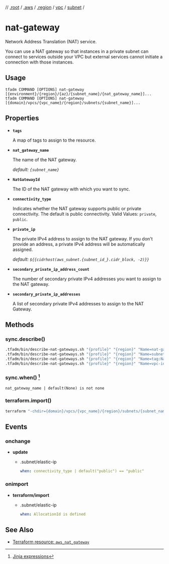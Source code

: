 // [.root](../root.md) / [.aws](./aws.md) / [.region](./region.md) / [vpc](./vpc.md) / [subnet](./subnet.md) /

# nat-gateway

Network Address Translation (NAT) service.

You can use a NAT gateway so that instances in a private subnet can connect to services outside your VPC but external services cannot initiate a connection with those instances.

## Usage

```
tfadm COMMAND [OPTIONS] nat-gateway [{environment}/{region}/{az}/{subnet_name}/{nat_gateway_name}]...
tfadm COMMAND [OPTIONS] nat-gateway [{domain}/vpcs/{vpc_name}/{region}/subnets/{subnet_name}]...
```

## Properties

- **`tags`**

  A map of tags to assign to the resource.

- **`nat_gateway_name`**

  The name of the NAT gateway.

  *default: `{subnet_name}`*

- **`NatGatewayId`**

  The ID of the NAT gateway with which you want to sync.

- **`connectivity_type`**

  Indicates whether the NAT gateway supports public or private connectivity. The default is public connectivity. Valid Values: `private`, `public`.

- **`private_ip`**

  The private IPv4 address to assign to the NAT gateway. If you don't provide an address, a private IPv4 address will be automatically assigned.

  *default: `${{cidrhost(aws_subnet.{subnet_id_}.cidr_block, -2)}}`*

- **`secondary_private_ip_address_count`**

  The number of secondary private IPv4 addresses you want to assign to the NAT gateway.

- **`secondary_private_ip_addresses`**

  A list of secondary private IPv4 addresses to assign to the NAT Gateway.

## Methods

### sync.describe()

```bash
.tfadm/bin/describe-nat-gateways.sh "{profile}" "{region}" "Name=nat-gateway-id,Values={NatGatewayId}" || \
.tfadm/bin/describe-nat-gateways.sh "{profile}" "{region}" "Name=subnet-id,Values={SubnetId}" || \
.tfadm/bin/describe-nat-gateways.sh "{profile}" "{region}" "Name=tag:Name,Values={nat_gateway_name}" || \
.tfadm/bin/describe-nat-gateways.sh "{profile}" "{region}" "Name=vpc-id,Values={VpcId}"
```

### sync.when() [^1]

```
nat_gateway_name | default(None) is not none
```

### terraform.import()

```bash
terraform "-chdir={domain}/vpcs/{vpc_name}/{region}/subnets/{subnet_name}" import "-input=false" "aws_nat_gateway.{nat_gateway_id_}" "{NatGatewayId}"
```

## Events

### onchange

- **update**
  - .subnet/elastic-ip

    ```yaml
    when: connectivity_type | default("public") == "public"
    ``` 

### onimport

- **terraform/import**
  - .subnet/elastic-ip

    ```yaml
    when: AllocationId is defined
    ``` 

## See Also

- [Terraform resource: `aws_nat_gateway`](https://registry.terraform.io/providers/hashicorp/aws/latest/docs/resources/nat_gateway)

[^1]: [Jinja expressions](https://jinja.palletsprojects.com/en/3.1.x/templates/#expressions)
